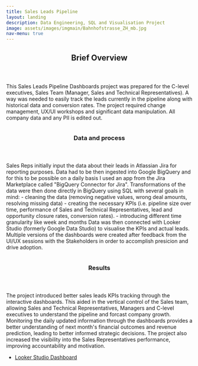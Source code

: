 ```yaml
---
title: Sales Leads Pipeline
layout: landing
description: Data Engineering, SQL and Visualisation Project
image: assets/images/imgmain/Bahnhofstrasse_ZH_mb.jpg
nav-menu: true
---
```

<!-- Main -->
<div id="main">

<!-- One -->
<section id="one">
	<div class="inner">
		<header class="major">
			<h2>Brief Overview</h2>
		</header>
		<p>This Sales Leads Pipeline Dashboards project was prepared for the C-level executives, Sales Team (Manager, Sales and Technical Representatives). A way was needed to easily track the leads currently in the pipeline along with historical data and conversion rates. The project required change management, UX/UI workshops and significant data manipulation. All company data and any PII is edited out.</p>
	</div>
</section>

<!-- Two -->
<section id="two" class="spotlights">
	<section>
		<a href="embedded_pdf_sales.html" class="image">
			<img src="{{ site.baseurl }}/assets/images/imgsmall/Sales_Pipeline_db2.png" alt="" data-position="center center" />
		</a>
		<div class="content">
			<div class="inner">
				<header class="major">
					<h3>Data and process</h3>
				</header>
				<p>Sales Reps initially input the data about their leads in Atlassian Jira for reporting purposes. Data had to be then ingested into Google BigQuery and for this to be possible on a daily basis I used an app from the Jira Marketplace called "BigQuery Connector for Jira". Transformations of the data were then done directly in BigQuery using SQL with several goals in mind: 
					- cleaning the data (removing negative values, wrong deal amounts, resolving missing data) 
					- creating the necessary KPIs (i.e. pipeline size over time, performance of Sales and Technical Representatives, lead and opportunity closure rates, conversion rates). 
					- introducing different time granularity like week and months
Data was then connected with Looker Studio (formerly Google Data Studio) to visualise the KPIs and actual leads. Multiple versions of the dashboards were created after feedback from the UI/UX sessions with the Stakeholders in order to accomplish presicion and drive adoption.</p>
			</div>
		</div>
	</section>
	<section>
		<a href="embedded_pdf_sales.html" class="image">
			<img src="{{ site.baseurl }}/assets/images/imgsmall/Sales_Pipeline_db5.png" alt="" data-position="top center" />
		</a>
		<div class="content">
			<div class="inner">
				<header class="major">
					<h3>Results</h3>
				</header>
				<p>The project introduced better sales leads KPIs tracking through the interactive dashboards. This aided in the vertical control of the Sales team, allowing Sales and Technical Representatives, Managers and C-level executives to understand the pipeline and forcast company growth. Monitoring the daily updated information through the dashboards provides a better understanding of next month's financial outcomes and revenue prediction, leading to better informed strategic decisions. The project also increased the visibility into the Sales Representatives performance, improving accountability and motivation.</p>
				<ul class="actions">
					<li>
						<a href="embedded_pdf_sales.html" class="button">Looker Studio Dashboard</a>
					</li>
				</ul>
			</div>
		</div>
	</section>
</section>

</div>
